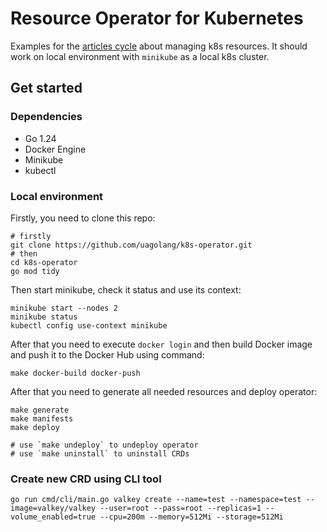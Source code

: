 # Resource Operator for Kubernetes

Examples for the [articles cycle](https://t.me/uagolang/9) about managing k8s resources.
It should work on local environment with `minikube` as a local k8s cluster.

## Get started

### Dependencies

- Go 1.24
- Docker Engine
- Minikube
- kubectl

### Local environment

Firstly, you need to clone this repo:

```shell
# firstly
git clone https://github.com/uagolang/k8s-operator.git
# then
cd k8s-operator
go mod tidy
```

Then start minikube, check it status and use its context:

```shell
minikube start --nodes 2
minikube status
kubectl config use-context minikube
```

After that you need to execute `docker login` and then build Docker image 
and push it to the Docker Hub using command:

```shell
make docker-build docker-push
```

After that you need to generate all needed resources and deploy operator:

```shell
make generate
make manifests
make deploy

# use `make undeploy` to undeploy operator
# use `make uninstall` to uninstall CRDs
```

### Create new CRD using CLI tool

```shell
go run cmd/cli/main.go valkey create --name=test --namespace=test --image=valkey/valkey --user=root --pass=root --replicas=1 --volume_enabled=true --cpu=200m --memory=512Mi --storage=512Mi
```

